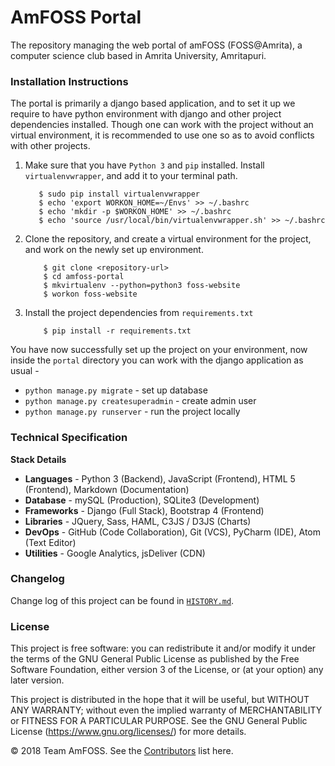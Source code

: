 # AmFOSS Portal
The repository managing the web portal of amFOSS (FOSS@Amrita), a computer science club based in
Amrita University, Amritapuri. 

### Installation Instructions
The portal is primarily a django based application, and to set it up we require to have 
python environment with django and other project dependencies installed. Though one can
work with the project without an virtual environment,  it is recommended to use one so 
as to avoid conflicts with other projects.

1. Make sure that you have `Python 3` and `pip` installed. 
   Install `virtualenvwrapper`, and add it to your terminal path.
   
    ```
       $ sudo pip install virtualenvwrapper
       $ echo 'export WORKON_HOME=~/Envs' >> ~/.bashrc
       $ echo 'mkdir -p $WORKON_HOME' >> ~/.bashrc   
       $ echo 'source /usr/local/bin/virtualenvwrapper.sh' >> ~/.bashrc   
    ```
    
2. Clone the repository, and create a virtual environment for the project, 
   and work on the newly set up environment.
   
    ```
        $ git clone <repository-url>
        $ cd amfoss-portal
        $ mkvirtualenv --python=python3 foss-website
        $ workon foss-website
    ```
    
3. Install the project dependencies from `requirements.txt`
    ```
        $ pip install -r requirements.txt
    ```

You have now successfully set up the project on your environment, 
now inside the `portal` directory you can work with the django application as usual - 

* `python manage.py migrate` - set up database
* `python manage.py createsuperadmin` - create admin user
* `python manage.py runserver`  - run the project locally


### Technical Specification

**Stack Details**

* **Languages** - Python 3 (Backend), JavaScript (Frontend), HTML 5 (Frontend), Markdown (Documentation)
* **Database** - mySQL (Production), SQLite3 (Development)
* **Frameworks** - Django (Full Stack), Bootstrap 4 (Frontend)
* **Libraries** - JQuery, Sass, HAML, C3JS / D3JS (Charts)
* **DevOps** - GitHub (Code Collaboration), Git (VCS), PyCharm (IDE), Atom (Text Editor)
* **Utilities** - Google Analytics, jsDeliver (CDN)

### Changelog
Change log of this project can be found in [`HISTORY.md`](HISTORY.md).

### License
This project is free software: you can redistribute it and/or modify
it under the terms of the GNU General Public License as published by
the Free Software Foundation, either version 3 of the License, or
(at your option) any later version.

This project is distributed in the hope that it will be useful,
but WITHOUT ANY WARRANTY; without even the implied warranty of
MERCHANTABILITY or FITNESS FOR A PARTICULAR PURPOSE.  See the
GNU General Public License (<https://www.gnu.org/licenses/>) for more details.

© 2018 Team AmFOSS. See the [Contributors](CONTRIBUTORS.md) list here.